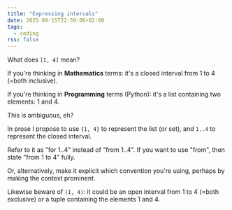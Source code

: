 ```yaml
---
title: "Expressing intervals"
date: 2025-09-15T22:59:06+02:00
tags:
  - coding
rss: false
---
```


What does `[1, 4]` mean?

If you're thinking in **Mathematics** terms: it's a closed interval from 1 to 4
(=both inclusive).

If you're thinking in **Programming** terms (Python): it's a list containing two
elements: 1 and 4.

This is ambiguous, eh?

In prose I propose to use
`{1, 4}` to represent the list (or set),
and `1..4` to represent the closed interval.

Refer to it as "for 1..4" instead of "from 1..4".
If you want to use "from", then state "from 1 to 4" fully.

Or, alternatively, make it explicit which convention you're using, perhaps by
making the context prominent.

Likewise beware of `(1, 4)`: it could be an open interval from 1 to 4 (=both
exclusive) or a tuple containing the elements 1 and 4.

